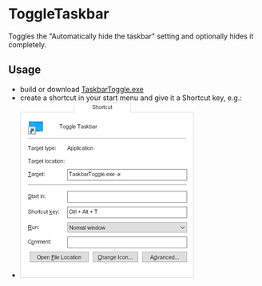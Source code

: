 # ToggleTaskbar
Toggles the "Automatically hide the taskbar" setting and optionally hides it completely.

## Usage
- build or download [TaskbarToggle.exe](https://github.com/Demitrix2k/Taskbar-Toggler/releases/tag/Release)
- create a shortcut in your start menu and give it a Shortcut key, e.g.:
- ![screenshot of shortcut properties](shortcut.png)
